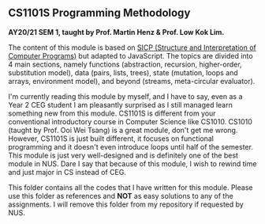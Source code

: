 ## CS1101S Programming Methodology

**AY20/21 SEM 1, taught by Prof. Martin Henz & Prof. Low Kok Lim.**

The content of this module is based on [SICP (Structure and Interpretation of Computer Programs)](https://mitpress.mit.edu/sites/default/files/sicp/index.html) but adapted to JavaScript. The topics are divided into 4 main sections, namely functions (abstraction, recursion, higher-order, substitution model), data (pairs, lists, trees), state (mutation, loops and arrays, environment model), and beyond (streams, meta-circular evaluator).

I'm currently reading this module by myself, and I have to say, even as a Year 2 CEG student I am pleasantly surprised as I still managed learn something new from this module. CS1101S is different from your conventional introductory course in Computer Science like CS1010. CS1010 (taught by Prof. Ooi Wei Tsang) is a great module, don't get me wrong. However, CS1101S is just built different, it focuses on functional programming and it doesn't even introduce loops until half of the semester. This module is just very well-designed and is definitely one of the best module in NUS. Dare I say that because of this module, I wish to rewind time and just major in CS instead of CEG.

This folder contains all the codes that I have written for this module. Please use this folder as references and **NOT** as easy solutions to any of the assignments. I will remove this folder from my repository if requested by NUS.

